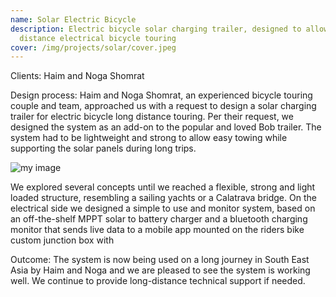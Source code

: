 ```yaml
---
name: Solar Electric Bicycle
description: Electric bicycle solar charging trailer, designed to allow long
  distance electrical bicycle touring 
cover: /img/projects/solar/cover.jpeg
---
```




Clients: Haim and Noga Shomrat

Design process: Haim and Noga Shomrat, an experienced bicycle touring couple and team, approached us with a request to design a solar charging trailer for electric bicycle long distance touring. Per their request, we designed the system as an add-on to the popular and loved Bob trailer. The system had to be lightweight and strong to allow easy towing while supporting the solar panels during long trips.

![my image](/img/projects/solar/cover.jpeg)

We explored several concepts until we reached a flexible, strong and light loaded structure, resembling a sailing yachts or a Calatrava bridge. On the electrical side we designed a simple to use and monitor system, based on an off-the-shelf MPPT solar to battery charger and a bluetooth charging monitor that sends live data to a mobile app mounted on the riders bike custom junction box with

Outcome: The system is now being used on a long journey in South East Asia by Haim and Noga and we are pleased to see the system is working well. We continue to provide long-distance technical support if needed.
